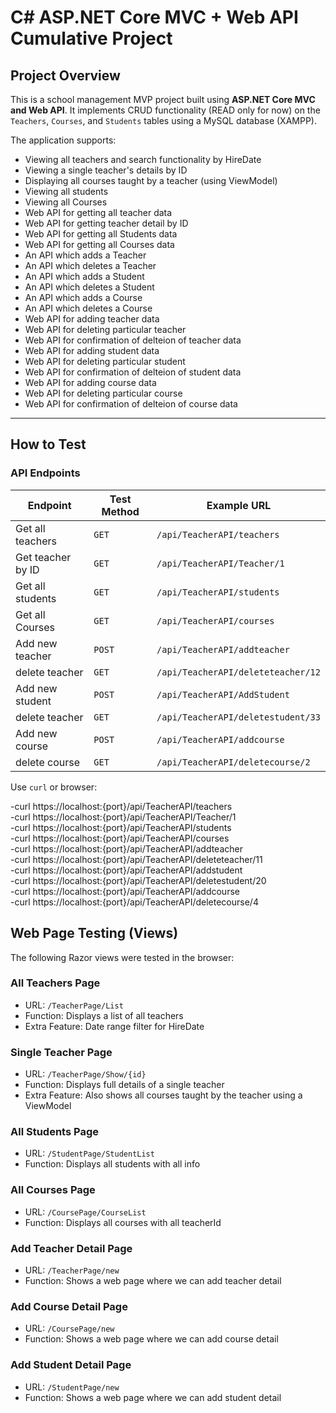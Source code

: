 # C# ASP.NET Core MVC + Web API Cumulative Project

## Project Overview

This is a school management MVP project built using **ASP.NET Core MVC and Web API**. It implements CRUD functionality (READ only for now) on the `Teachers`, `Courses`, and `Students` tables using a MySQL database (XAMPP).

The application supports:
- Viewing all teachers and search functionality by HireDate
- Viewing a single teacher's details by ID
- Displaying all courses taught by a teacher (using ViewModel)
- Viewing all students
- Viewing all Courses
- Web API for getting all teacher data
- Web API for getting teacher detail by ID
- Web API for getting all Students data
- Web API for getting all Courses data
- An API which adds a Teacher
- An API which deletes a Teacher
- An API which adds a Student
- An API which deletes a Student
- An API which adds a Course
- An API which deletes a Course
- Web API for adding teacher data
- Web API for deleting particular teacher
- Web API for confirmation of delteion of teacher data
- Web API for adding student data
- Web API for deleting particular student
- Web API for confirmation of delteion of student data
- Web API for adding course data
- Web API for deleting particular course
- Web API for confirmation of delteion of course data
---

##  How to Test

### API Endpoints

| Endpoint                         | Test Method     | Example URL                                 |
|----------------------------------|-----------------|---------------------------------------------|
| Get all teachers                 | `GET`           | `/api/TeacherAPI/teachers`                  |
| Get teacher by ID                | `GET`           | `/api/TeacherAPI/Teacher/1`                 |
| Get all students                 | `GET`           | `/api/TeacherAPI/students`                  |
| Get all Courses                  | `GET`           | `/api/TeacherAPI/courses`                   |
| Add new teacher                  | `POST`          | `/api/TeacherAPI/addteacher`                |
| delete teacher                   | `GET`           | `/api/TeacherAPI/deleteteacher/12`          |
| Add new student                  | `POST`          | `/api/TeacherAPI/AddStudent`                |
| delete teacher                   | `GET`           | `/api/TeacherAPI/deletestudent/33`          |
| Add new course                   | `POST`          | `/api/TeacherAPI/addcourse`                 |
| delete course                    | `GET`           | `/api/TeacherAPI/deletecourse/2`            |



Use `curl` or browser:

-curl https://localhost:{port}/api/TeacherAPI/teachers \
-curl https://localhost:{port}/api/TeacherAPI/Teacher/1 \
-curl https://localhost:{port}/api/TeacherAPI/students \
-curl https://localhost:{port}/api/TeacherAPI/courses \
-curl https://localhost:{port}/api/TeacherAPI/addteacher \
-curl https://localhost:{port}/api/TeacherAPI/deleteteacher/11 \
-curl https://localhost:{port}/api/TeacherAPI/addstudent \
-curl https://localhost:{port}/api/TeacherAPI/deletestudent/20 \
-curl https://localhost:{port}/api/TeacherAPI/addcourse \
-curl https://localhost:{port}/api/TeacherAPI/deletecourse/4


## Web Page Testing (Views)

The following Razor views were tested in the browser:

### All Teachers Page
- URL: `/TeacherPage/List`
- Function: Displays a list of all teachers
- Extra Feature: Date range filter for HireDate

### Single Teacher Page
- URL: `/TeacherPage/Show/{id}`
- Function: Displays full details of a single teacher
- Extra Feature: Also shows all courses taught by the teacher using a ViewModel

### All Students Page
- URL: `/StudentPage/StudentList`
- Function: Displays all students with all info

### All Courses Page
- URL: `/CoursePage/CourseList`
- Function: Displays all courses with all teacherId

### Add Teacher Detail Page
- URL: `/TeacherPage/new`
- Function: Shows a web page where we can add teacher detail

### Add Course Detail Page
- URL: `/CoursePage/new`
- Function: Shows a web page where we can add course detail

### Add Student Detail Page
- URL: `/StudentPage/new`
- Function: Shows a web page where we can add student detail

